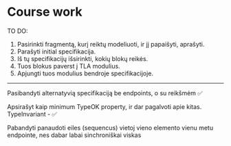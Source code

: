 # Course work
TO DO: 
1. Pasirinkti fragmentą, kurį reiktų modeliuoti, ir jį papaišyti, aprašyti.
2. Parašyti initial specifikacija.
3. Iš tų specifikacijų išsirinkti, kokių blokų reikės.
4. Tuos blokus paverst į TLA modulius.
5. Apjungti tuos modulius bendroje specifikacijoje.

<hr>

Pasibandyti alternatyvią specifikaciją be endpoints, o su reikšmėm ✅

Apsirašyt kaip minimum TypeOK property, ir dar pagalvoti apie kitas. TypeInvariant - ✅

Pabandyti panaudoti eiles (sequencus) vietoj vieno elemento vienu metu endpointe, nes dabar labai sinchroniškai viskas

